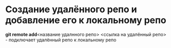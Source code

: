 # Создание удалённого репо и добавление его к локальному репо

**git remote add**<название удалнного репо> <ссылка на удалённый репо> - подключает удалённый репо к локальному репо
